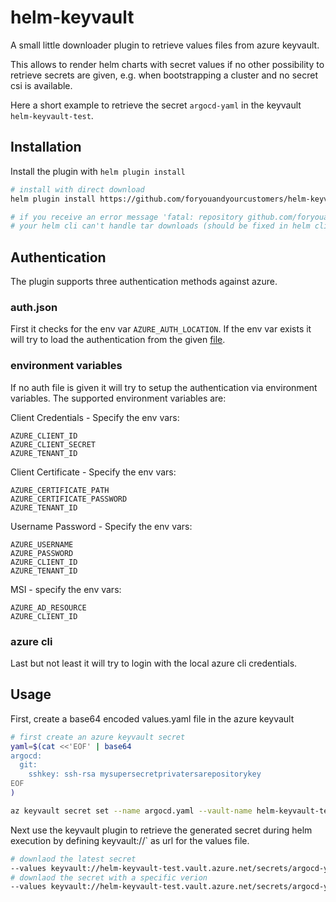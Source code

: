 # helm-keyvault

A small little downloader plugin to retrieve values files from azure keyvault.

This allows to render helm charts with secret values if no other possibility to retrieve secrets
are given, e.g. when bootstrapping a cluster and no secret csi is available.

Here a short example to retrieve the secret `argocd-yaml` in the keyvault `helm-keyvault-test`.

## Installation

Install the plugin with `helm plugin install`

```bash
# install with direct download
helm plugin install https://github.com/foryouandyourcustomers/helm-keyvault/releases/download/0.0.2/helm-keyvault_Linux_x86_64.tar.gz

# if you receive an error message 'fatal: repository github.com/foryouandyourcustomers/helm-keyvault/releases/download/0.0.2/helm-keyvault_Linux_x86_64.tar.gz/ not found 
# your helm cli can't handle tar downloads (should be fixed in helm cli v3.8!). You need to install the plugin manually
```

## Authentication

The plugin supports three authentication methods against azure.


### auth.json
First it checks for the env var `AZURE_AUTH_LOCATION`. If the env var exists it will try to load the
authentication from the given [file](https://docs.microsoft.com/en-us/dotnet/azure/sdk/authentication#mgmt-file). 

### environment variables
If no auth file is given it will try to setup the authentication via environment variables.
The supported environment variables are:

Client Credentials - Specify the env vars:

    AZURE_CLIENT_ID
    AZURE_CLIENT_SECRET
    AZURE_TENANT_ID

Client Certificate - Specify the env vars:

    AZURE_CERTIFICATE_PATH
    AZURE_CERTIFICATE_PASSWORD
    AZURE_TENANT_ID

Username Password - Specify the env vars:

    AZURE_USERNAME
    AZURE_PASSWORD
    AZURE_CLIENT_ID
    AZURE_TENANT_ID

MSI - specify the env vars:

    AZURE_AD_RESOURCE
    AZURE_CLIENT_ID

### azure cli
Last but not least it will try to login with the local azure cli credentials.

## Usage

First, create a base64 encoded values.yaml file in the azure keyvault
```bash
# first create an azure keyvault secret
yaml=$(cat <<'EOF' | base64
argocd:
  git:
    sshkey: ssh-rsa mysupersecretprivatersarepositorykey
EOF
)

az keyvault secret set --name argocd.yaml --vault-name helm-keyvault-test --value $yaml --encoding base64
```  

Next use the keyvault plugin to retrieve the generated secret during helm execution by defining
keyvault://` as url for the values file.

```bash
# downlaod the latest secret
--values keyvault://helm-keyvault-test.vault.azure.net/secrets/argocd-yaml
# downlaod the secret with a specific verion
--values keyvault://helm-keyvault-test.vault.azure.net/secrets/argocd-yaml/2d6e0430c0724ad1bdc277af8b549c57
```
